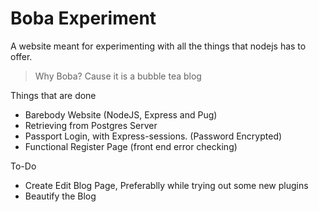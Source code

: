 # Boba Experiment
A website meant for experimenting with all the things that nodejs has to offer. 

> Why Boba? Cause it is a bubble tea blog

Things that are done
* Barebody Website (NodeJS, Express and Pug)
* Retrieving from Postgres Server
* Passport Login, with Express-sessions. (Password Encrypted)
* Functional Register Page (front end error checking)

To-Do
- Create Edit Blog Page, Preferablly while trying out some new plugins
- Beautify the Blog

